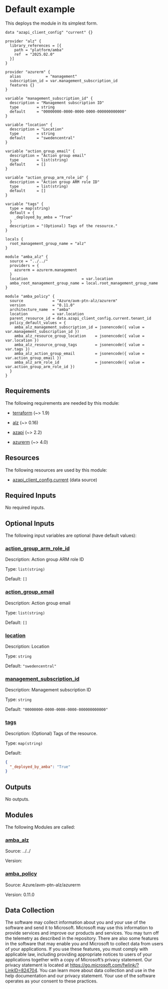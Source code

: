 <!-- BEGIN_TF_DOCS -->
# Default example

This deploys the module in its simplest form.

```hcl
data "azapi_client_config" "current" {}

provider "alz" {
  library_references = [{
    path = "platform/amba"
    ref  = "2025.02.0"
  }]
}

provider "azurerm" {
  alias           = "management"
  subscription_id = var.management_subscription_id
  features {}
}

variable "management_subscription_id" {
  description = "Management subscription ID"
  type        = string
  default     = "00000000-0000-0000-0000-000000000000"
}

variable "location" {
  description = "Location"
  type        = string
  default     = "swedencentral"
}

variable "action_group_email" {
  description = "Action group email"
  type        = list(string)
  default     = []
}

variable "action_group_arm_role_id" {
  description = "Action group ARM role ID"
  type        = list(string)
  default     = []
}

variable "tags" {
  type = map(string)
  default = {
    _deployed_by_amba = "True"
  }
  description = "(Optional) Tags of the resource."
}

locals {
  root_management_group_name = "alz"
}

module "amba_alz" {
  source = "../../"
  providers = {
    azurerm = azurerm.management
  }
  location                        = var.location
  amba_root_management_group_name = local.root_management_group_name
}

module "amba_policy" {
  source             = "Azure/avm-ptn-alz/azurerm"
  version            = "0.11.0"
  architecture_name  = "amba"
  location           = var.location
  parent_resource_id = data.azapi_client_config.current.tenant_id
  policy_default_values = {
    amba_alz_management_subscription_id = jsonencode({ value = var.management_subscription_id })
    amba_alz_resource_group_location    = jsonencode({ value = var.location })
    amba_alz_resource_group_tags        = jsonencode({ value = var.tags })
    amba_alz_action_group_email         = jsonencode({ value = var.action_group_email })
    amba_alz_arm_role_id                = jsonencode({ value = var.action_group_arm_role_id })
  }
}
```

<!-- markdownlint-disable MD033 -->
## Requirements

The following requirements are needed by this module:

- <a name="requirement_terraform"></a> [terraform](#requirement\_terraform) (~> 1.9)

- <a name="requirement_alz"></a> [alz](#requirement\_alz) (~> 0.16)

- <a name="requirement_azapi"></a> [azapi](#requirement\_azapi) (~> 2.2)

- <a name="requirement_azurerm"></a> [azurerm](#requirement\_azurerm) (~> 4.0)

## Resources

The following resources are used by this module:

- [azapi_client_config.current](https://registry.terraform.io/providers/azure/azapi/latest/docs/data-sources/client_config) (data source)

<!-- markdownlint-disable MD013 -->
## Required Inputs

No required inputs.

## Optional Inputs

The following input variables are optional (have default values):

### <a name="input_action_group_arm_role_id"></a> [action\_group\_arm\_role\_id](#input\_action\_group\_arm\_role\_id)

Description: Action group ARM role ID

Type: `list(string)`

Default: `[]`

### <a name="input_action_group_email"></a> [action\_group\_email](#input\_action\_group\_email)

Description: Action group email

Type: `list(string)`

Default: `[]`

### <a name="input_location"></a> [location](#input\_location)

Description: Location

Type: `string`

Default: `"swedencentral"`

### <a name="input_management_subscription_id"></a> [management\_subscription\_id](#input\_management\_subscription\_id)

Description: Management subscription ID

Type: `string`

Default: `"00000000-0000-0000-0000-000000000000"`

### <a name="input_tags"></a> [tags](#input\_tags)

Description: (Optional) Tags of the resource.

Type: `map(string)`

Default:

```json
{
  "_deployed_by_amba": "True"
}
```

## Outputs

No outputs.

## Modules

The following Modules are called:

### <a name="module_amba_alz"></a> [amba\_alz](#module\_amba\_alz)

Source: ../../

Version:

### <a name="module_amba_policy"></a> [amba\_policy](#module\_amba\_policy)

Source: Azure/avm-ptn-alz/azurerm

Version: 0.11.0

<!-- markdownlint-disable-next-line MD041 -->
## Data Collection

The software may collect information about you and your use of the software and send it to Microsoft. Microsoft may use this information to provide services and improve our products and services. You may turn off the telemetry as described in the repository. There are also some features in the software that may enable you and Microsoft to collect data from users of your applications. If you use these features, you must comply with applicable law, including providing appropriate notices to users of your applications together with a copy of Microsoft’s privacy statement. Our privacy statement is located at <https://go.microsoft.com/fwlink/?LinkID=824704>. You can learn more about data collection and use in the help documentation and our privacy statement. Your use of the software operates as your consent to these practices.
<!-- END_TF_DOCS -->